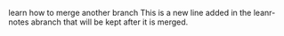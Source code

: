 learn how to merge another branch
This is a new line added in the leanr-notes abranch that will be kept after it is merged.

